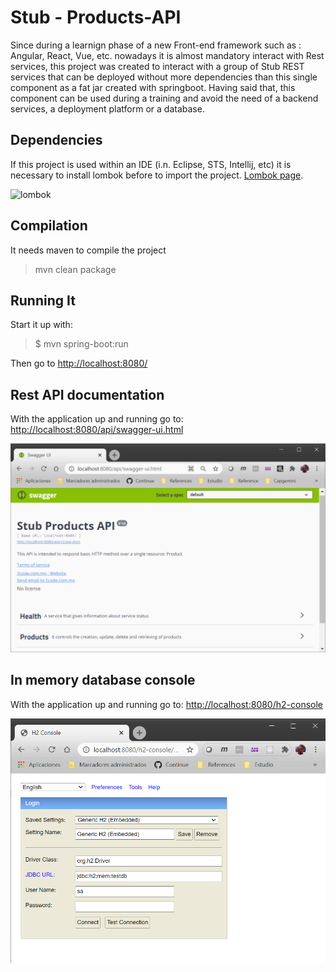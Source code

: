 # Stub - Products-API


Since during a learnign phase of a new Front-end framework such as : Angular, React, Vue, etc. nowadays it is almost mandatory interact with Rest services, this project was created to interact with a group of Stub REST services that can be deployed without more dependencies than this single component as a fat jar created with springboot. Having said that, this component can be used during a training and avoid the need of a backend services, a deployment platform or a database. 

## Dependencies 

If this project is used within an IDE (i.n. Eclipse, STS, Intellij, etc) it is necessary to install lombok before to import the project. [Lombok page](https://projectlombok.org/).

![lombok](https://projectlombok.org/img/lombok-installer.png)


## Compilation

It needs maven to compile the project

  > mvn clean package 

## Running It

Start it up with:

  > $ mvn spring-boot:run
   
Then go to <http://localhost:8080/>


## Rest API documentation

With the application up and running go to: <http://localhost:8080/api/swagger-ui.html>

![swagger](https://github.com/capgemini-salvgonz/stub-products-api/blob/development/swagger-ui.png)

## In memory database console

With the application up and running go to: <http://localhost:8080/h2-console>

![h2-console](https://github.com/capgemini-salvgonz/stub-products-api/blob/development/H2-console.png)


